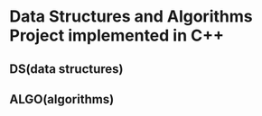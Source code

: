 # Data Structures and Algorithms Project implemented in C++

## DS(data structures)

## ALGO(algorithms)
